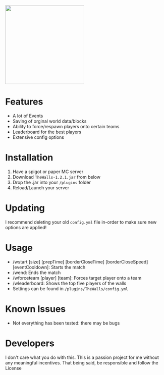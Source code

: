 <div>
  <img width="250" height="250" src="https://github.com/Camerxxn/The-Walls/blob/main/src/main/resources/Icon.png" />
</div>

# Features

- A lot of Events
- Saving of orginal world data/blocks
- Ability to force/respawn players onto certain teams
- Leaderboard for the best players
- Extensive config options

# Installation
1. Have a spigot or paper MC server
2. Download `TheWalls-1.2.1.jar` from below
3. Drop the .jar into your `/plugins` folder
4. Reload/Launch your server

# Updating
I recommend deleting your old `config.yml` file in-order to make sure new options are applied!

# Usage
- /wstart [size] [prepTime] [borderCloseTime] [borderCloseSpeed] [eventCooldown]: Starts the match
- /wend: Ends the match
- /wforceteam [player] [team]: Forces target player onto a team
- /wleaderboard: Shows the top five players of the walls
- Settings can be found in `/plugins/TheWalls/config.yml`

# Known Issues

- Not everything has been tested: there may be bugs

# Developers

I don't care what you do with this. This is a passion project for me without any meaningful incentives. That being said, be responsible and follow the License
